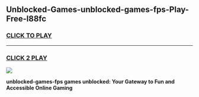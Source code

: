 
## Unblocked-Games-unblocked-games-fps-Play-Free-l88fc
<h3>
<a href="https://premium76.site?title=unblocked-games-fps&ref=17A">CLICK TO PLAY</a></h3>
<hr>

<h3>
<a href="https://premium76.site?title=unblocked-games-fps&ref=17A">CLICK 2 PLAY</a>
  
</h3>

<a href="https://premium76.site?title=unblocked-games-fps&ref=17A"><img src="https://clearcache.store/games.png"></a>


**unblocked-games-fps games unblocked: Your Gateway to Fun and Accessible Online Gaming**
